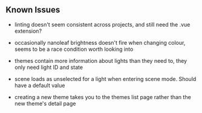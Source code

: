 ## Known Issues

- linting doesn't seem consistent across projects, and still need the .vue extension?

- occasionally nanoleaf brightness doesn't fire when changing colour, seems to be a race condition worth looking into

- themes contain more information about lights than they need to, they only need light ID and state

- scene loads as unselected for a light when entering scene mode. Should have a default value

- creating a new theme takes you to the themes list page rather than the new theme's detail page